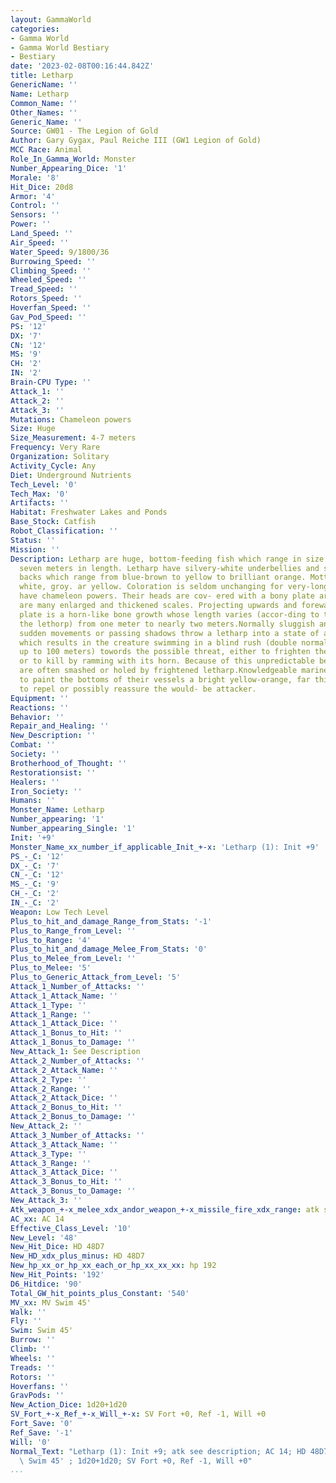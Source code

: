 ```yaml
---
layout: GammaWorld
categories:
- Gamma World
- Gamma World Bestiary
- Bestiary
date: '2023-02-08T00:16:44.842Z'
title: Letharp
GenericName: ''
Name: Letharp
Common_Name: ''
Other_Names: ''
Generic_Name: ''
Source: GW01 - The Legion of Gold
Author: Gary Gygax, Paul Reiche III (GW1 Legion of Gold)
MCC Race: Animal
Role_In_Gamma_World: Monster
Number_Appearing_Dice: '1'
Morale: '8'
Hit_Dice: 20d8
Armor: '4'
Control: ''
Sensors: ''
Power: ''
Land_Speed: ''
Air_Speed: ''
Water_Speed: 9/1800/36
Burrowing_Speed: ''
Climbing_Speed: ''
Wheeled_Speed: ''
Tread_Speed: ''
Rotors_Speed: ''
Hoverfan_Speed: ''
Gav_Pod_Speed: ''
PS: '12'
DX: '7'
CN: '12'
MS: '9'
CH: '2'
IN: '2'
Brain-CPU Type: ''
Attack_1: ''
Attack_2: ''
Attack_3: ''
Mutations: Chameleon powers
Size: Huge
Size_Measurement: 4-7 meters
Frequency: Very Rare
Organization: Solitary
Activity_Cycle: Any
Diet: Underground Nutrients
Tech_Level: '0'
Tech_Max: '0'
Artifacts: ''
Habitat: Freshwater Lakes and Ponds
Base_Stock: Catfish
Robot_Classification: ''
Status: ''
Mission: ''
Description: Letharp are huge, bottom-feeding fish which range in size from four to
  seven meters in length. Letharp have silvery-white underbellies and solid or mottled
  backs which range from blue-brown to yellow to brilliant orange. Mottling is usually
  white, groy. ar yellow. Coloration is seldom unchanging for very-long, since letharp
  have chameleon powers. Their heads are cov- ered with a bony plate around which
  are many enlarged and thickened scales. Projecting upwards and forewards from this
  plate is a horn-like bone growth whose length varies (accor-ding to the size of
  the lethorp) from one meter to nearly two meters.Normally sluggish and peaceful,
  sudden movements or passing shadows throw a letharp into a state of alarmed frenzy
  which results in the creature swimming in a blind rush (double normal movement far
  up to 100 meters) towords the possible threat, either to frighten the intruder away
  or to kill by ramming with its horn. Because of this unpredictable behavior boats
  are often smashed or holed by frightened letharp.Knowledgeable mariners are reported
  to paint the bottoms of their vessels a bright yellow-orange, far this color tends
  to repel or possibly reassure the would- be attacker.
Equipment: ''
Reactions: ''
Behavior: ''
Repair_and_Healing: ''
New_Description: ''
Combat: ''
Society: ''
Brotherhood_of_Thought: ''
Restorationsist: ''
Healers: ''
Iron_Society: ''
Humans: ''
Monster_Name: Letharp
Number_appearing: '1'
Number_appearing_Single: '1'
Init: '+9'
Monster_Name_xx_number_if_applicable_Init_+-x: 'Letharp (1): Init +9'
PS_-_C: '12'
DX_-_C: '7'
CN_-_C: '12'
MS_-_C: '9'
CH_-_C: '2'
IN_-_C: '2'
Weapon: Low Tech Level
Plus_to_hit_and_damage_Range_from_Stats: '-1'
Plus_to_Range_from_Level: ''
Plus_to_Range: '4'
Plus_to_hit_and_damage_Melee_From_Stats: '0'
Plus_to_Melee_from_Level: ''
Plus_to_Melee: '5'
Plus_to_Generic_Attack_from_Level: '5'
Attack_1_Number_of_Attacks: ''
Attack_1_Attack_Name: ''
Attack_1_Type: ''
Attack_1_Range: ''
Attack_1_Attack_Dice: ''
Attack_1_Bonus_to_Hit: ''
Attack_1_Bonus_to_Damage: ''
New_Attack_1: See Description
Attack_2_Number_of_Attacks: ''
Attack_2_Attack_Name: ''
Attack_2_Type: ''
Attack_2_Range: ''
Attack_2_Attack_Dice: ''
Attack_2_Bonus_to_Hit: ''
Attack_2_Bonus_to_Damage: ''
New_Attack_2: ''
Attack_3_Number_of_Attacks: ''
Attack_3_Attack_Name: ''
Attack_3_Type: ''
Attack_3_Range: ''
Attack_3_Attack_Dice: ''
Attack_3_Bonus_to_Hit: ''
Attack_3_Bonus_to_Damage: ''
New_Attack_3: ''
Atk_weapon_+-x_melee_xdx_andor_weapon_+-x_missile_fire_xdx_range: atk see description
AC_xx: AC 14
Effective_Class_Level: '10'
New_Level: '48'
New_Hit_Dice: HD 48D7
New_HD_xdx_plus_minus: HD 48D7
New_hp_xx_or_hp_xx_each_or_hp_xx_xx_xx: hp 192
New_Hit_Points: '192'
D6_Hitdice: '90'
Total_GW_hit_points_plus_Constant: '540'
MV_xx: MV Swim 45'
Walk: ''
Fly: ''
Swim: Swim 45'
Burrow: ''
Climb: ''
Wheels: ''
Treads: ''
Rotors: ''
Hoverfans: ''
GravPods: ''
New_Action_Dice: 1d20+1d20
SV_Fort_+-x_Ref_+-x_Will_+-x: SV Fort +0, Ref -1, Will +0
Fort_Save: '0'
Ref_Save: '-1'
Will: '0'
Normal_Text: "Letharp (1): Init +9; atk see description; AC 14; HD 48D7 hp 192; MV\
  \ Swim 45' ; 1d20+1d20; SV Fort +0, Ref -1, Will +0"
...
```


